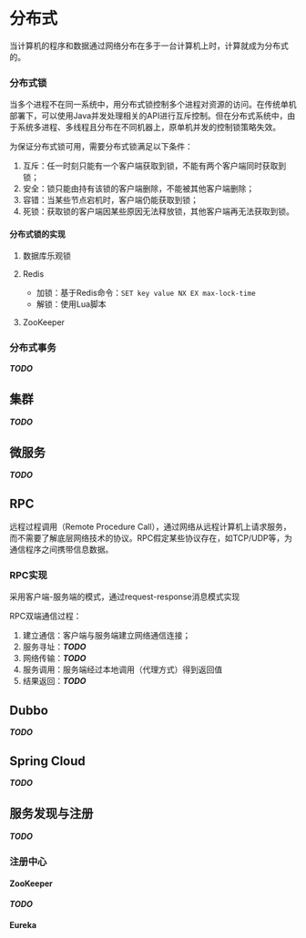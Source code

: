 # 分布式

当计算机的程序和数据通过网络分布在多于一台计算机上时，计算就成为分布式的。

### 分布式锁

当多个进程不在同一系统中，用分布式锁控制多个进程对资源的访问。在传统单机部署下，可以使用Java并发处理相关的API进行互斥控制。但在分布式系统中，由于系统多进程、多线程且分布在不同机器上，原单机并发的控制锁策略失效。

为保证分布式锁可用，需要分布式锁满足以下条件：

1. 互斥：任一时刻只能有一个客户端获取到锁，不能有两个客户端同时获取到锁；
2. 安全：锁只能由持有该锁的客户端删除，不能被其他客户端删除；
3. 容错：当某些节点宕机时，客户端仍能获取到锁；
4. 死锁：获取锁的客户端因某些原因无法释放锁，其他客户端再无法获取到锁。

#### 分布式锁的实现

1. 数据库乐观锁

2. Redis

    - 加锁：基于Redis命令：`SET key value NX EX max-lock-time`
    - 解锁：使用Lua脚本

3. ZooKeeper

### 分布式事务

***TODO***

## 集群

***TODO***

## 微服务

***TODO***

## RPC

远程过程调用（Remote Procedure Call），通过网络从远程计算机上请求服务，而不需要了解底层网络技术的协议。RPC假定某些协议存在，如TCP/UDP等，为通信程序之间携带信息数据。

### RPC实现

采用客户端-服务端的模式，通过request-response消息模式实现

RPC双端通信过程：

1. 建立通信：客户端与服务端建立网络通信连接；
2. 服务寻址：***TODO***
3. 网络传输：***TODO***
4. 服务调用：服务端经过本地调用（代理方式）得到返回值
5. 结果返回：***TODO***

## Dubbo

***TODO***

## Spring Cloud

***TODO***

## 服务发现与注册

***TODO***

### 注册中心

#### ZooKeeper

***TODO***

#### Eureka